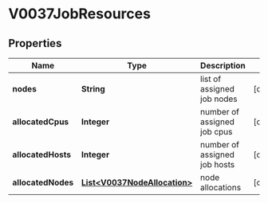 

# V0037JobResources


## Properties

| Name | Type | Description | Notes |
|------------ | ------------- | ------------- | -------------|
|**nodes** | **String** | list of assigned job nodes |  [optional] |
|**allocatedCpus** | **Integer** | number of assigned job cpus |  [optional] |
|**allocatedHosts** | **Integer** | number of assigned job hosts |  [optional] |
|**allocatedNodes** | [**List&lt;V0037NodeAllocation&gt;**](V0037NodeAllocation.md) | node allocations |  [optional] |



